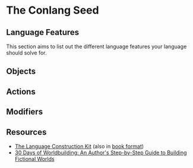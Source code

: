 
# The Conlang Seed

## Language Features

This section aims to list out the different language features your language should solve for.

## Objects

## Actions

## Modifiers

## Resources

- [The Language Construction Kit](https://www.zompist.com/kit.html) (also in [book format](https://www.amazon.com/Language-Construction-Kit-Mark-Rosenfelder/dp/098447000X))
- [30 Days of Worldbuilding: An Author's Step-by-Step Guide to Building Fictional Worlds](https://www.amazon.com/Days-Worldbuilding-Step-Step-Fictional/dp/1677313129)

